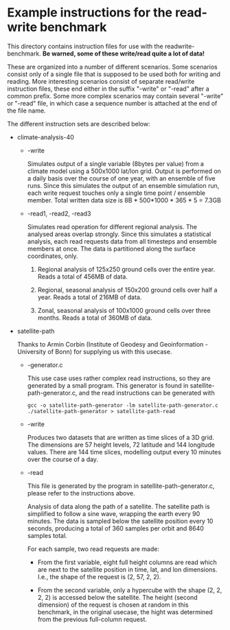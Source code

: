 Example instructions for the read-write benchmark
=================================================

This directory contains instruction files for use with the readwrite-benchmark.
**Be warned, some of these write/read quite a lot of data!**

These are organized into a number of different scenarios.
Some scenarios consist only of a single file that is supposed to be used both for writing and reading.
More interesting scenarios consist of separate read/write instruction files,
these end either in the suffix "-write" or "-read" after a common prefix.
Some more complex scenarios may contain several "-write" or "-read" file,
in which case a sequence number is attached at the end of the file name.

The different instruction sets are described below:

  * climate-analysis-40

      * -write

        Simulates output of a single variable (8bytes per value) from a climate model using a 500x1000 lat/lon grid.
        Output is performed on a daily basis over the course of one year, with an ensemble of five runs.
        Since this simulates the output of an ensemble simulation run,
        each write request touches only a single time point / ensemble member.
        Total written data size is 8B * 500*1000 * 365 * 5 = 7.3GB

      * -read1, -read2, -read3

        Simulates read operation for different regional analysis.
        The analysed areas overlap strongly.
        Since this simulates a statistical analysis, each read requests data from all timesteps and ensemble members at once.
        The data is partitioned along the surface coordinates, only.

         1. Regional analysis of 125x250 ground cells over the entire year.
            Reads a total of 456MB of data.

         2. Regional, seasonal analysis of 150x200 ground cells over half a year.
            Reads a total of 216MB of data.

         3. Zonal, seasonal analysis of 100x1000 ground cells over three months.
            Reads a total of 360MB of data.

  * satellite-path

    Thanks to Armin Corbin (Institute of Geodesy and Geoinformation - University of Bonn) for supplying us with this usecase.

      * -generator.c

        This use case uses rather complex read instructions, so they are generated by a small program.
        This generator is found in satellite-path-generator.c, and the read instructions can be generated with

            gcc -o satellite-path-generator -lm satellite-path-generator.c
            ./satellite-path-generator > satellite-path-read

      * -write

        Produces two datasets that are written as time slices of a 3D grid.
        The dimensions are 57 height levels, 72 latitude and 144 longitude values.
        There are 144 time slices, modelling output every 10 minutes over the course of a day.

      * -read

        This file is generated by the program in satellite-path-generator.c, please refer to the instructions above.

        Analysis of data along the path of a satellite.
        The satellite path is simplified to follow a sine wave, wrapping the earth every 90 minutes.
        The data is sampled below the satellite position every 10 seconds,
        producing a total of 360 samples per orbit and 8640 samples total.

        For each sample, two read requests are made:

          * From the first variable, eight full height columns are read which are next to the satellite position in time, lat, and lon dimensions.
            I.e., the shape of the request is (2, 57, 2, 2).

          * From the second variable, only a hypercube with the shape (2, 2, 2, 2) is accessed below the satellite.
            The height (second dimension) of the request is chosen at random in this benchmark,
            in the original usecase, the hight was determined from the previous full-column request.
